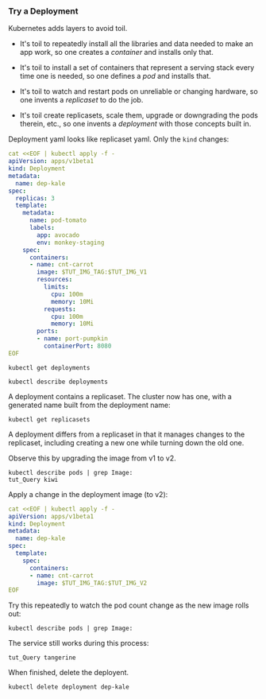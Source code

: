 ### Try a Deployment


[Deployment]: https://kubernetes.io/docs/concepts/workloads/controllers/deployment
[ServiceSpec]: https://kubernetes.io/docs/api-reference/v1.7/#service-v1-core


Kubernetes adds layers to avoid toil.

* It's toil to repeatedly install all the libraries
  and data needed to make an app work, so one creates a
  _container_ and installs only that.

* It's toil to install a set of containers that
  represent a serving stack every time one is needed,
  so one defines a _pod_ and installs that.

* It's toil to watch and restart pods on unreliable or
  changing hardware, so one invents a _replicaset_ to
  do the job.

* It's toil create replicasets, scale them, upgrade or
  downgrading the pods therein, etc., so one invents a
  _deployment_ with those concepts built in.

Deployment yaml looks like replicaset yaml.
Only the `kind` changes:

<!-- @createDeployment -->
```yaml
cat <<EOF | kubectl apply -f -
apiVersion: apps/v1beta1
kind: Deployment
metadata:
  name: dep-kale
spec:
  replicas: 3
  template:
    metadata:
      name: pod-tomato
      labels:
        app: avocado
        env: monkey-staging
    spec:
      containers:
      - name: cnt-carrot
        image: $TUT_IMG_TAG:$TUT_IMG_V1
        resources:
          limits:
            cpu: 100m
            memory: 10Mi
          requests:
            cpu: 100m
            memory: 10Mi
        ports:
        - name: port-pumpkin
          containerPort: 8080
EOF
```

<!-- @getDeployments -->
```
kubectl get deployments
```

<!-- @desribeDeployments -->
```
kubectl describe deployments
```

A deployment contains a replicaset. The cluster now has
one, with a generated name built from the deployment
name:

<!-- @getReplicaSets -->
```
kubectl get replicasets
```

A deployment differs from a replicaset in that it
manages changes to the replicaset, including creating a
new one while turning down the old one.

Observe this by upgrading the image from v1 to v2.

<!-- @confirmCurrentImageVersion -->
```
kubectl describe pods | grep Image:
tut_Query kiwi
```

Apply a change in the deployment image (to v2):

<!-- @applyUpgrade -->
```yaml
cat <<EOF | kubectl apply -f -
apiVersion: apps/v1beta1
kind: Deployment
metadata:
  name: dep-kale
spec:
  template:
    spec:
      containers:
      - name: cnt-carrot
        image: $TUT_IMG_TAG:$TUT_IMG_V2
EOF
```

Try this repeatedly to watch the pod count change
as the new image rolls out:
<!-- @checkImageVersion -->
```
kubectl describe pods | grep Image:
```

The service still works during this process:
<!-- @checkImageVersion -->
```
tut_Query tangerine
```

When finished, delete the deployent.
<!-- @deleteDeployment -->
```
kubectl delete deployment dep-kale
```
